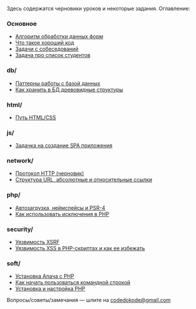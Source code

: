 Здесь содержатся черновики уроков и некоторые задания. Оглавление: 

### Основное

- [Алгоритм обработки данных форм](forms.md)
- [Что такое хороший код](good-code.md)
- [Задачи с собеседований](interview-tasks.md)
- [Задача про список студентов](student-list.md)

### db/

- [Паттерны работы с базой данных](db/patterns-oop.md)
- [Как хранить в БД древовидные структуры](db/trees.md)

### html/

- [Путь HTML/CSS](html/html.md)

### js/

- [Задачка на создание SPA приложения](js/spa.md)

### network/

- [Протокол HTTP (черновик)](network/http.md)
- [Структура URL, абсолютные и относительные ссылки](network/urls.md)

### php/

- [Автозагрузка, неймспейсы и PSR-4](php/autoload.md)
- [Как использовать исключения в PHP](php/exceptions.md)

### security/

- [Уязвимость XSRF](security/xsrf.md)
- [Уязвимость XSS в PHP-скриптах и как ее избежать](security/xss.md)

### soft/

- [Установка Апача с PHP](soft/apache-install.md)
- [Как начать пользоваться командной строкой](soft/cli.md)
- [Установка и настройка PHP](soft/php-install.md)



Вопросы/советы/замечания — шлите на codedokode@gmail.com
